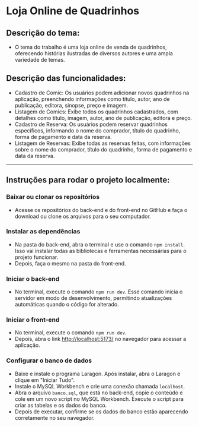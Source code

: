 # Loja Online de Quadrinhos

## Descrição do tema:

- O tema do trabalho é uma loja online de venda de quadrinhos, oferecendo histórias ilustradas de diversos autores e uma ampla variedade de temas.

## Descrição das funcionalidades:

- Cadastro de Comic: Os usuários podem adicionar novos quadrinhos na aplicação, preenchendo informações como título, autor, ano de publicação, editora, sinopse, preço e imagem.
- Listagem de Comics: Exibe todos os quadrinhos cadastrados, com detalhes como título, imagem, autor, ano de publicação, editora e preço.
- Cadastro de Reserva: Os usuários podem reservar quadrinhos específicos, informando o nome do comprador, título do quadrinho, forma de pagamento e data da reserva.
- Listagem de Reservas: Exibe todas as reservas feitas, com informações sobre o nome do comprador, título do quadrinho, forma de pagamento e data da reserva.

---

## Instruções para rodar o projeto localmente:

### Baixar ou clonar os repositórios
- Acesse os repositórios do back-end e do front-end no GitHub e faça o download ou clone os arquivos para o seu computador.

### Instalar as dependências
- Na pasta do back-end, abra o terminal e use o comando `npm install`. Isso vai instalar todas as bibliotecas e ferramentas necessárias para o projeto funcionar.
- Depois, faça o mesmo na pasta do front-end.

### Iniciar o back-end
- No terminal, execute o comando `npm run dev`. Esse comando inicia o servidor em modo de desenvolvimento, permitindo atualizações automáticas quando o código for alterado.

### Iniciar o front-end
- No terminal, execute o comando `npm run dev`.
- Depois, abra o link [http://localhost:5173/](http://localhost:5173/) no navegador para acessar a aplicação.

### Configurar o banco de dados
- Baixe e instale o programa Laragon. Após instalar, abra o Laragon e clique em "Iniciar Tudo".
- Instale o MySQL Workbench e crie uma conexão chamada `localhost`.
- Abra o arquivo `banco.sql`, que está no back-end, copie o conteúdo e cole em um novo script no MySQL Workbench. Execute o script para criar as tabelas e os dados do banco.
- Depois de executar, confirme se os dados do banco estão aparecendo corretamente no seu navegador.
